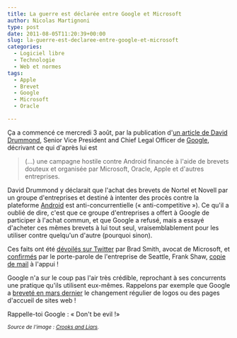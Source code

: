 ```yaml
---
title: La guerre est déclarée entre Google et Microsoft
author: Nicolas Martignoni
type: post
date: 2011-08-05T11:20:39+00:00
slug: la-guerre-est-declaree-entre-google-et-microsoft
categories:
  - Logiciel libre
  - Technologie
  - Web et normes
tags:
  - Apple
  - Brevet
  - Google
  - Microsoft
  - Oracle

---
```

Ça a commencé ce mercredi 3 août, par la publication d'[un article de David Drummond][2], Senior Vice President and Chief Legal Officer de [Google][3], décrivant ce qui d'après lui est

> (&hellip;) une campagne hostile contre Android financée à l'aide de brevets douteux et organisée par Microsoft, Oracle, Apple et d'autres entreprises.

David Drummond y déclarait que l'achat des brevets de Nortel et Novell par un groupe d'entreprises et destiné à intenter des procès contre la plateforme [Android][4] est anti-concurrentielle (« anti-competitive »). Ce qu'il a oublié de dire, c'est que ce groupe d'entreprises a offert à Google de participer à l'achat commun, et que Google a refusé, mais a essayé d'acheter ces mêmes brevets à lui tout seul, vraisemblablement pour les utiliser contre quelqu'un d'autre (pourquoi sinon).

Ces faits ont été [dévoilés sur Twitter][5] par Brad Smith, avocat de Microsoft, et [confirmés][6] par le porte-parole de l'entreprise de Seattle, Frank Shaw, [copie de mail][7] à l'appui !

Google n'a sur le coup pas l'air très crédible, reprochant à ses concurrents une pratique qu'ils utilisent eux-mêmes. Rappelons par exemple que Google a [breveté en mars dernier][8] le changement régulier de logos ou des pages d'accueil de sites web !

Rappelle-toi Google : « Don't be evil !»

<small>_Source de l'image : [Crooks and Liars][9]._</small>

 [2]: https://googleblog.blogspot.com/2011/08/when-patents-attack-android.html
 [3]: https://google.com/
 [4]: https://www.android.com/
 [5]: https://twitter.com/#!/BradSmi/status/98902130412355585
 [6]: https://twitter.com/#!/fxshaw/status/98932077327691776
 [7]: https://p.twimg.com/AV96Mz4CMAIt7xd.jpg
 [8]: http://patft.uspto.gov/netacgi/nph-Parser?Sect1=PTO1&Sect2=HITOFF&d=PALL&p=1&u=%2Fnetahtml%2FPTO%2Fsrchnum.htm&r=1&f=G&l=50&s1=7%2C912%2C915.PN.&OS=PN%2F7%2C912%2C915&RS=PN%2F7%2C912%2C915
 [9]: http://crooksandliars.com

<!--more-->
